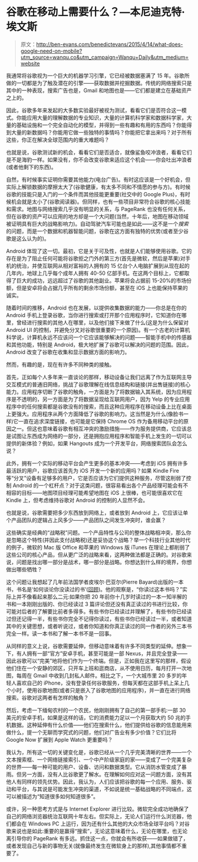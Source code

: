 # 谷歌在移动上需要什么？—本尼迪克特·埃文斯

> 原文：<http://ben-evans.com/benedictevans/2015/4/14/what-does-google-need-on-mobile?utm_source=wanqu.co&utm_campaign=Wanqu+Daily&utm_medium=website>

我通常将谷歌视为一个巨大的机器学习引擎，它已经被数据塞满了 15 年。谷歌所做的一切都是为了触及潜在的引擎——获取数据并挖掘数据。传统的网络搜索只是其中的一种表现，搜索广告也是，Gmail 和地图也是——它们都是建立在基础资产之上的。

因此，谷歌多年来发起的大多数实验最好被视为测试，看看它们是否符合这一模式。你能应用大量的理解数据的专业知识，大量的计算机科学家和数据科学家，大量的基础设施和一个完全自动化的模型，并得到一些有趣和有用的东西吗？你能得到大量的新数据吗？你能用它做一些独特的事情吗？你能把它拿出来吗？对于所有这些，你正在解决全球范围内的重大难题吗？

也就是说，谷歌测试新的机会，看看它们是否适合，就像鲨鱼咬冲浪者，看看它们是不是海豹一样。如果没有，你不会改变谷歌来适应这个机会——你会吐出冲浪者(或者他剩下的东西)。

自然，有时候事实证明你需要其他能力(电台广告)。有时这应该是一个好机会，但实际上解锁数据的摩擦太大了(谷歌健康，有太多不同和不情愿的参与方)。有时候谷歌的技能只是入门的一个条件而其他技能更重要(社交中的 Google Plus)，有时候机会就是太小了(谷歌阅读器)。但同样，也有一些项目非常符合谷歌的核心技能和需求。地图与网络搜索几乎没有明显的关系，与 PageRank 也没有任何关系，但在谷歌的资产可以应用的地方却是一个大问题(当然，十年后，地图在移动领域被证明具有巨大的战略影响力)。自动驾驶汽车可能也是如此——这不是一个*搜索*的问题，而是一个数据和机器智能问题，谷歌在这方面有独特的优势(或者至少谷歌是这么认为的)。

Android 体现了这一切。最初，它是关于可及性，也就是人们能够使用谷歌。它的存在是为了阻止任何可能将谷歌拒之门外的第三方(首先是微软，然后是苹果)对手机的统治，并使互联网从相对富裕的人拥有的 15 亿台个人电脑扩展到从现在起的几年内，地球上几乎每个成年人拥有 40-50 亿部手机。在这两个目标上，它都取得了巨大的成功，远远超过了谷歌的其他副业。苹果将会占据前 15-20%的市场份额，但是安卓将会占据几乎所有的剩余市场份额，甚至在 iOS 上也能保持苹果的诚实。

随着时间的推移，Android 也在发展，以提供收集数据的能力——你总是在你的 Android 手机上登录谷歌，当你进行搜索或打开那个应用程序时，它知道你在哪里，曾经进行搜索的其他人在哪里，以及他们接下来做了什么(这是为什么保留对 Android UI 的控制，并避免分叉对谷歌很重要的一个原因)。有一个古老的计算机科学说，计算机永远不应该问一个它应该能够解决的问题——智能手机中的传感器和其他功能，特别是 Android，极大地扩展了谷歌可以解决的问题的范围。因此，Android 改变了谷歌在收集和显示数据方面的影响力。

然而，有趣的是，现在有许多不同种类的接触。

首先，正如每个人多年来一直谈论的那样，移动设备让我们远离了作为互联网主导交互模式的普通旧网络，挑战了谷歌理解在线信息结构和链接(并出售链接)的核心能力。应用程序切断了谷歌的触角，一方面是为了将数据输入其系统，因为应用程序是不透明的，另一方面是为了将数据呈现给互联网用户，因为 Yelp 的专业应用程序中的任何搜索都是谷歌没有的搜索，而且这种应用程序在移动设备上比在桌面上更强大。应用程序从两个方面降低了谷歌的影响力。这当然是为什么(像脸书一样)它一直在追求深度链接，也可能是它保持 Chrome OS 作为备用移动平台的原因之一。但这也意味着谷歌有相互冲突的激励措施——作为服务提供商，它应该总是试图让东西成为网络的一部分，还是拥抱应用程序和智能手机上发生的一切可以提供的新体验？例如，如果 Hangouts 成为一个开发平台，网络搜索团队会怎么说？

此外，拥有一个实际的移动平台会产生更多的基本冲突——考虑到 iOS 拥有许多最活跃的用户，谷歌应该首先为 iOS 开发一个新的应用吗？如果 Kindle Fire 等“分叉”设备有足够多的用户，它是否应该为它们提供这种服务，尽管这削弱了控制 Android 的一个杠杆点？对于这类问题，很容易看出各个产品经理可能会有不相容的目标——地图项目经理可能希望地图在 iOS 上很棒，也可能很喜欢它在 Kindle 上，但考虑维持谷歌对 Android 的控制的人显然不会。

也就是说，谷歌需要把多少东西放到网络上，或者放到 Android 上，它应该让单个产品团队的逻辑占上风多少——产品团队之间发生冲突时，谁会赢？

这些确实是经典的“战略税”问题。一个产品特性与公司的整体战略相冲突，那么你是忽略这个特性(并因此支付战略税)还是妥协这个战略？举一个科技行业其他时代的例子，微软的 Mac 版 Office 和苹果的 Windows 版 iTunes 在理论上都削弱了这些公司的核心产品，但从更广泛的战略来看，这两种做法都是正确的。对谷歌来说，问题是找出哪一部分是战术，哪一部分是战略。你想达到什么样的境界，你想做出哪些牺牲？

这个问题让我想起了几年前法国学者皮埃尔·巴亚尔(Pierre Bayard)出版的一本书，书名是‘如何谈论你没读过的书’([回顾](http://www.nytimes.com/2007/11/11/books/review/McInerney-t.html?_r=0))。他的观察是，“你读过这本书吗？”实际上并不像看起来那么二元:如果你把 20 年前你十几岁时读过的一本一知半解的书和一本刚刚出版的、你已经读过 3 篇评论但还没有真正读过的书进行比较，你可能对后者的了解要比前者多得多。有些书你已经读过并理解了，有些书你已经读过但还记得一半，有些书你完全不记得你读过，有些书你已经读过一半，或者知道其中的关键思想，或者听说过，或者你知道和你真正读过的同一作者的另外三本书完全一样。读一本书和了解一本书不是一回事。

从同样的意义上说，谷歌需要延伸，但移动意味着有许多不同类型的延伸。想象一下，有人拥有一部“官方”安卓手机，甚至可能是一部 Nexus，并且完全登录——因此谷歌可以“完美”地将他们作为一个终端。但是，正如我在这里写的那样，假设他们住在一个安静的郊区，只开车上班和逛商店，从不使用日历，每月打开一次地图，每周在 Gmail 中收到几封私人邮件。相比之下，一个大城市里 20 多岁的年轻人喜欢自己的 iPhone，没有登录任何谷歌服务，但每天都在这部手机上呆上几个小时，使用谷歌地图(或者只是嵌入了谷歌地图的应用程序)，并一直在进行网络搜索。谷歌对这两者有怎样的触角？

然后，考虑一下缅甸农村的一个农民，他刚刚拥有了自己的第一部手机:一部 30 美元的安卓手机，如果是这样的话，它的消费能力足以一个月获取大约 50 兆的手机数据。这种延伸有什么价值——他们在搜索什么，他们提供给谷歌的信息能用来做什么，提一个无聊而学究式的问题，他们对广告业有多少价值？它们比将 Google Now 扩展到 Apple Watch 更重要吗？

我认为，所有这一切的关键变化是，谷歌已经从一个几乎完美清晰的世界——一个文本搜索框、一个网络链接索引、一个中产阶级家庭的家——变成了一个完美复杂的世界——每一种可能的用户、设备、访问和数据类型。它从消防水管变成了暴雨。但另一方面，没有人比谷歌更了解水。在理解如何应对这一问题方面，没有其他人有同样的领先优势。因此，我认为，人们应该把谷歌的每一个应用、服务、驱动和平台，与其说是可能发生冲突的渠道，不如说是统一基础战略的不同端点，这可以被描述为“知道很多如何知道很多”。

或许，另一种思考方式是与 Internet Explorer 进行比较。微软完全成功地确保了自己的网络浏览器统治互联网十年左右。但实际上，无论人们运行什么浏览器，他们都会在 Windows PC 上运行，因为还有什么其他的大众市场全球平台吗？对谷歌来说也是如此:重要的是赢得“搜索”，无论这意味着什么，无论在哪里，也无论离引导你的 PageRank 有多远。抓住这一点，你就会有所收获——如果做错了，或者发现自己与新的事物无关(就像最终发生在微软身上的那样),其他事情都不重要了。